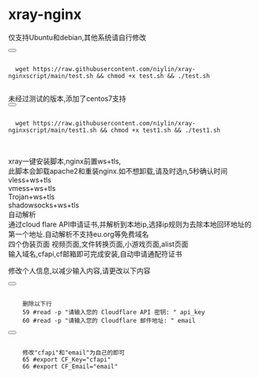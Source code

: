 # xray-nginx
仅支持Ubuntu和debian,其他系统请自行修改
<div>
  <button class="btn" data-clipboard-target="#code"></button>
  <pre><code id="code" class="language-python">
  wget https://raw.githubusercontent.com/niylin/xray-nginxscript/main/test.sh && chmod +x test.sh && ./test.sh
  </code></pre>
</div>
未经过测试的版本,添加了centos7支持
<div>
  <button class="btn" data-clipboard-target="#code"></button>
  <pre><code id="code" class="language-python">
  wget https://raw.githubusercontent.com/niylin/xray-nginxscript/main/test1.sh && chmod +x test1.sh && ./test1.sh
  </code></pre>
</div>
<br>xray一键安装脚本,nginx前置ws+tls,  
<br>此脚本会卸载apache2和重装nginx.如不想卸载,请及时选n,5秒确认时间  
<br>vless+ws+tls  
<br>vmess+ws+tls  
<br>Trojan+ws+tls  
<br>shadowsocks+ws+tls  
<br>自动解析
<br>通过cloud flare API申请证书,并解析到本地ip,选择ip规则为去除本地回环地址的第一个地址.自动解析不支持eu.org等免费域名
<br>四个伪装页面 视频页面,文件转换页面,小游戏页面,alist页面  
<br>输入域名,cfapi,cf邮箱即可完成安装,自动申请通配符证书 

修改个人信息,以减少输入内容,请更改以下内容
<div>
  <button class="btn" data-clipboard-target="#code"></button>
  <pre><code id="code" class="language-python">
    删除以下行
    59 #read -p "请输入您的 Cloudflare API 密钥: " api_key
    60 #read -p "请输入您的 Cloudflare 邮件地址: " email
</code></pre>
</div>
<div>
  <button class="btn" data-clipboard-target="#code"></button>
  <pre><code id="code" class="language-python">
    修改"cfapi"和"email"为自己的即可
    65 #export CF_Key="cfapi"
    66 #export CF_Email="email"
</code></pre>
</div>
